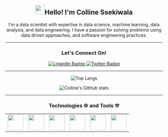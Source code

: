 
<div align="center" >
  <h2><img src="https://raw.githubusercontent.com/MartinHeinz/MartinHeinz/master/wave.gif" width="30px">Hello! I'm Colline Ssekiwala</h2>
   <p>I'm a data scientist with expertise in data science, machine learning, data analysis, and data engineering. I have a passion for solving problems using data driven approaches, and software engineering practices. 
  </p> 
<hr>
<div align="center">
  <h3>Let's Connect On!</h3>
  <div id="badges">
  <a href="https://www.linkedin.com/in/colline-ssekiwala/">
    <img src="https://img.shields.io/badge/LinkedIn-blue?style=for-the-badge&logo=linkedin&logoColor=white" alt="LinkedIn Badge"/>
  </a>
  
  <a href="https://x.com/Ssekiwalac">
    <img src="https://img.shields.io/badge/Twitter-blue?style=for-the-badge&logo=twitter&logoColor=white" alt="Twitter Badge"/>
  </a>
</div>
</div>
<hr>
 <div align="center">
   
  ![Top Langs](https://github-readme-stats.vercel.app/api/top-langs/?username=Colline-Ssekiwala&layout=compact) 
  
  ![Colline's GitHub stats](https://github-readme-stats.vercel.app/api?username=Colline-Ssekiwala&show_icons=true)
</div>
<hr>
<h3 align="centre">Technologies ⚙️ and Tools ⚒️</h3>
<table>
  <tr>
    <td><img src="https://github.com/onemarc/tech-icons/blob/main/icons/python-dark.svg" width="50"></td>
    <td><img src="https://github.com/onemarc/tech-icons/blob/main/icons/vscode-dark.svg" width="50"></td>
    <td><img src="https://github.com/onemarc/tech-icons/blob/main/icons/github-dark.svg" width="50"></td>
    <td><img src="https://github.com/onemarc/tech-icons/blob/main/icons/django.svg" width="50"></td>
    <td><img src="https://github.com/onemarc/tech-icons/blob/main/icons/jupyter-dark.svg" width="50"></td>
    <td><img src="https://github.com/onemarc/tech-icons/blob/main/icons/pandas-dark.svg" width="50"></td>
  </tr>
</table>
